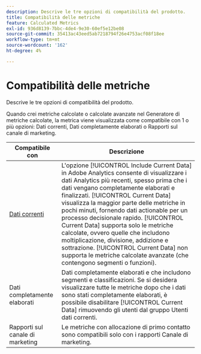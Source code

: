 ```yaml
---
description: Descrive le tre opzioni di compatibilità del prodotto.
title: Compatibilità delle metriche
feature: Calculated Metrics
exl-id: 936d8139-7bbc-4de4-9e30-60ef5e12be08
source-git-commit: 35413ac43eed5ab7218794f26e4753acf08f18ee
workflow-type: tm+mt
source-wordcount: '162'
ht-degree: 4%

---
```


# Compatibilità delle metriche

Descrive le tre opzioni di compatibilità del prodotto.

Quando crei metriche calcolate o calcolate avanzate nel Generatore di metriche calcolate, la metrica viene visualizzata come compatibile con 1 o più opzioni: Dati correnti, Dati completamente elaborati o Rapporti sul canale di marketing.

| Compatibile con | Descrizione |
| --- | --- |
| [Dati correnti](https://experienceleague.adobe.com/docs/analytics/analyze/reports-analytics/current-data.html) | L&#39;opzione [!UICONTROL Include Current Data] in Adobe Analytics consente di visualizzare i dati Analytics più recenti, spesso prima che i dati vengano completamente elaborati e finalizzati. [!UICONTROL Current Data] visualizza la maggior parte delle metriche in pochi minuti, fornendo dati actionable per un processo decisionale rapido. [!UICONTROL Current Data] supporta solo le metriche calcolate, ovvero quelle che includono moltiplicazione, divisione, addizione e sottrazione. [!UICONTROL Current Data] non supporta le metriche calcolate avanzate (che contengono segmenti o funzioni). |
| Dati completamente elaborati | Dati completamente elaborati e che includono segmenti e classificazioni. Se si desidera visualizzare tutte le metriche dopo che i dati sono stati completamente elaborati, è possibile disabilitare [!UICONTROL Current Data] rimuovendo gli utenti dal gruppo Utenti dati correnti. |
| Rapporti sul canale di marketing | Le metriche con allocazione di primo contatto sono compatibili solo con i rapporti Canale di marketing. |